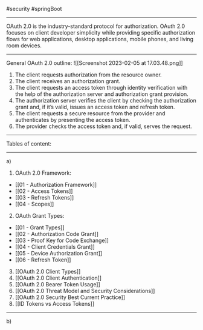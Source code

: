 #security #springBoot 

---

OAuth 2.0 is the industry-standard protocol for authorization. OAuth 2.0 focuses on client developer simplicity while providing specific authorization flows for web applications, desktop applications, mobile phones, and living room devices.

---
General OAuth 2.0 outline:
![[Screenshot 2023-02-05 at 17.03.48.png]]
1.  The client requests authorization from the resource owner.
2.  The client receives an authorization grant.
3.  The client requests an access token through identity verification with the help of the authorization server and authorization grant provision.
4.  The authorization server verifies the client by checking the authorization grant and, if it’s valid, issues an access token and refresh token.
5.  The client requests a secure resource from the provider and authenticates by presenting the access token.
6.  The provider checks the access token and, if valid, serves the request.


---

Tables of content:

---

a)
1. OAuth 2.0 Framework: 
 - [[01 - Authorization Framework]]
 - [[02 - Access Tokens]] 
 - [[03 - Refresh Tokens]]
 - [[04 - Scopes]]
2. OAuth Grant Types:
 - [[01 - Grant Types]]
 - [[02 - Authorization Code Grant]]
 - [[03 - Proof Key for Code Exchange]]
 - [[04 - Client Credentials Grant]]
 - [[05 - Device Authorization Grant]]
 - [[06 - Refresh Token]]
3. [[OAuth 2.0 Client Types]]
4. [[OAuth 2.0 Client Authentication]]
5. [[OAuth 2.0 Bearer Token Usage]]
6. [[OAuth 2.0 Threat Model and Security Considerations]]
7. [[OAuth 2.0 Security Best Current Practice]]
8. [[ID Tokens vs Access Tokens]]

---

b)

